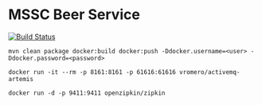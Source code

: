 # MSSC Beer Service

[![Build Status](https://travis-ci.com/shreeshasa/mssc-beer-service.svg?branch=master)](https://travis-ci.com/shreeshasa/mssc-beer-service)

```
mvn clean package docker:build docker:push -Ddocker.username=<user> -Ddocker.password=<password>
```

```
docker run -it --rm -p 8161:8161 -p 61616:61616 vromero/activemq-artemis
```

```
docker run -d -p 9411:9411 openzipkin/zipkin
```

